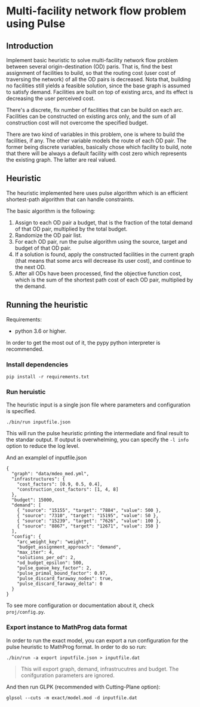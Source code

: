 Multi-facility network flow problem using Pulse
===============================================

## Introduction

Implement basic heuristic to solve multi-facility network flow problem between several origin-destination (OD) paris. That is, find the best assignment of facilities to build, so that the routing cost (user cost of traversing the network) of all the OD pairs is decreased. Nota that, building no facilities still yields a feasible solution, since the base graph is assumed to satisfy demand. Facilities are built on top of existing arcs, and its effect is decreasing the user perceived cost.

There's a discrete, fix number of facilities that can be build on each arc. Facilities can be constructed on existing arcs only, and the sum of all construction cost will not overcome the specified budget.

There are two kind of variables in this problem, one is where to build the facilities, if any. The other variable models the route of each OD pair. The former being discrete variables, basically chose which facility to build, note that there will be always a default facility with cost zero which represents the existing graph. The latter are real valued.

## Heuristic

The heuristic implemented here uses pulse algorithm which is an efficient shortest-path algorithm that can handle constraints.

The basic algorithm is the following:

1. Assign to each OD pair a budget, that is the fraction of the total demand of that OD pair, multiplied by the total budget.
2. Randomize the OD pair list.
3. For each OD pair, run the pulse algorithm using the source, target and budget of that OD pair.
4. If a solution is found, apply the constructed facilities in the current graph (that means that some arcs will decrease its user cost), and continue to the next OD.
5. After all ODs have been processed, find the objective function cost, which is the sum of the shortest path cost of each OD pair, multiplied by the demand.

## Running the heuristic

Requirements:
- python 3.6 or higher.

In order to get the most out of it, the pypy python interpreter is recommended.

### Install dependencies

```
pip install -r requirements.txt
```

### Run heruistic

The heuristic input is a single json file where parameters and configuration is specified.

```
./bin/run inputfile.json
```

This will run the pulse heuristic printing the intermediate and final result to the standar output. If output is overwhelming, you can specify the `-l info` option to reduce the log level.

And an examplel of inputfile.json

```
{
  "graph": "data/mdeo_med.yml",
  "infrastructures": {
    "cost_factors": [0.9, 0.5, 0.4],
    "construction_cost_factors": [1, 4, 8]
  },
  "budget": 15000,
  "demand": [
    { "source": "15155", "target": "7884", "value": 500 },
    { "source": "7310", "target": "15195", "value": 50 },
    { "source": "15239", "target": "7626", "value": 100 },
    { "source": "8867", "target": "12671", "value": 350 }
  ],
  "config": {
    "arc_weight_key": "weight",
    "budget_assignment_approach": "demand",
    "max_iter": 4,
    "solutions_per_od": 2,
    "od_budget_epsilon": 500,
    "pulse_queue_key_factor": 2,
    "pulse_primal_bound_factor": 0.97,
    "pulse_discard_faraway_nodes": true,
    "pulse_discard_faraway_delta": 0
  }
}
```

To see more configuration or documentation about it, check `proj/config.py`.


### Export instance to MathProg data format

In order to run the exact model, you can export a run configuration for the pulse heuristic to MathProg format. In order to do so run:

```
./bin/run -a export inputfile.json > inputfile.dat
```

> This will export graph, demand, infrastrucutres and budget. The conifguration parameters are ignored.

And then run GLPK (recommended with Cutting-Plane option):

```
glpsol --cuts -m exact/model.mod -d inputfile.dat
```
